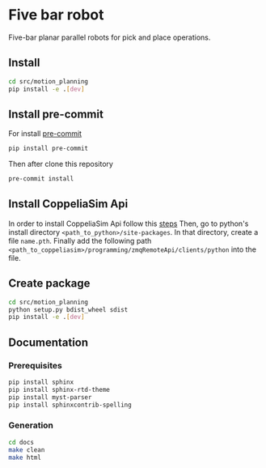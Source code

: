 # Five bar robot
Five-bar planar parallel robots for pick and place operations.

## Install
```bash
cd src/motion_planning
pip install -e .[dev]
```

## Install pre-commit
For install [pre-commit](https://pre-commit.com/#pre-commit-configyaml---hooks)

```bash
pip install pre-commit
```
Then after clone this repository

``` bash
pre-commit install
```

## Install CoppeliaSim Api
In order to install CoppeliaSim Api follow this [steps](https://www.coppeliarobotics.com/helpFiles/en/zmqRemoteApiOverview.htm)
Then, go to python's install directory `<path_to_python>/site-packages`. In that directory, create a file `name.pth`. Finally add the following path `<path_to_coppeliasim>/programming/zmqRemoteApi/clients/python` into the file.

## Create package
```bash
cd src/motion_planning
python setup.py bdist_wheel sdist
pip install -e .[dev]
```

## Documentation
### Prerequisites
```bash
pip install sphinx
pip install sphinx-rtd-theme
pip install myst-parser
pip install sphinxcontrib-spelling
```
### Generation
```bash
cd docs
make clean
make html
```
